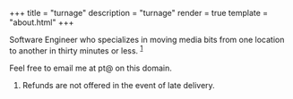 +++
title = "turnage"
description = "turnage"
render = true
template = "about.html"
+++


Software Engineer who specializes in moving media bits from one location to another in
thirty minutes or less. <sup id="fnref:1"><a href="#fn:1" rel="footnote">1</a></sup>
 

Feel free to email me at pt@ on this domain.


<aside class="footnotes"><ol><li class="footnote" id="fn:1"><p>Refunds are not offered in the event of late
delivery.<a href="#fnref:1"></a></p></li></ol></aside>